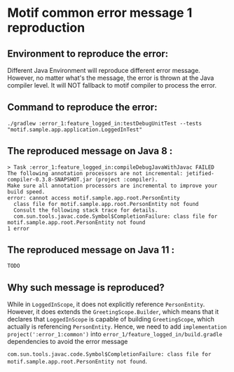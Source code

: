 # Motif common error message 1 reproduction

## Environment  to reproduce the error:

Different Java Environment will reproduce different error message.
However, no matter what's the message, the error is thrown at the Java compiler level.
It will NOT fallback to motif compiler to process the error.


## Command to reproduce the error:

```
./gradlew :error_1:feature_logged_in:testDebugUnitTest --tests "motif.sample.app.application.LoggedInTest"
```


## The reproduced message on Java 8  :

```
> Task :error_1:feature_logged_in:compileDebugJavaWithJavac FAILED
The following annotation processors are not incremental: jetified-compiler-0.3.8-SNAPSHOT.jar (project :compiler).
Make sure all annotation processors are incremental to improve your build speed.
error: cannot access motif.sample.app.root.PersonEntity
  class file for motif.sample.app.root.PersonEntity not found
  Consult the following stack trace for details.
  com.sun.tools.javac.code.Symbol$CompletionFailure: class file for motif.sample.app.root.PersonEntity not found
1 error

```

## The reproduced message on Java 11 :

```
TODO
```

## Why such message is reproduced?

While in `LoggedInScope`, it does not explicitly reference `PersonEntity`. However, it does extends the
`GreetingScope.Builder`, which means that it declares that `LoggedInScope` is capable of building `GreetingScope`,
which actually is referencing `PersonEntity`.
Hence, we need to add `implementation project(':error_1:common')` into `error_1/feature_logged_in/build.gradle` dependencies
to avoid the error message

`com.sun.tools.javac.code.Symbol$CompletionFailure: class file for motif.sample.app.root.PersonEntity not found`.